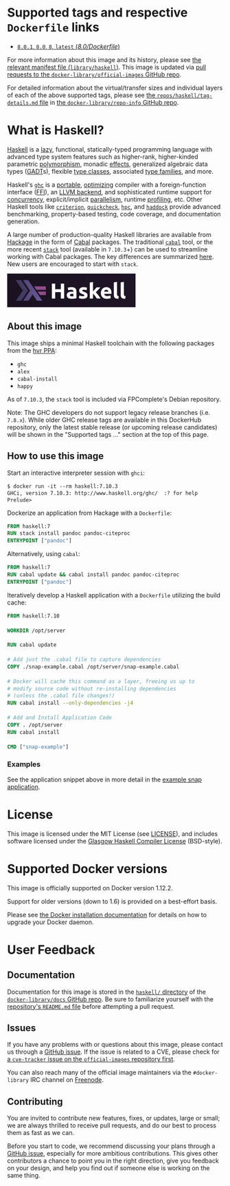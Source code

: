 # Supported tags and respective `Dockerfile` links

-	[`8.0.1`, `8.0`, `8`, `latest` (*8.0/Dockerfile*)](https://github.com/freebroccolo/docker-haskell/blob/e0efde5504642864811a7697ab945067bb6a042e/8.0/Dockerfile)

For more information about this image and its history, please see [the relevant manifest file (`library/haskell`)](https://github.com/docker-library/official-images/blob/master/library/haskell). This image is updated via [pull requests to the `docker-library/official-images` GitHub repo](https://github.com/docker-library/official-images/pulls?q=label%3Alibrary%2Fhaskell).

For detailed information about the virtual/transfer sizes and individual layers of each of the above supported tags, please see [the `repos/haskell/tag-details.md` file](https://github.com/docker-library/repo-info/blob/master/repos/haskell/tag-details.md) in [the `docker-library/repo-info` GitHub repo](https://github.com/docker-library/repo-info).

# What is Haskell?

[Haskell](http://www.haskell.org) is a [lazy](http://en.wikibooks.org/wiki/Haskell/Laziness), functional, statically-typed programming language with advanced type system features such as higher-rank, higher-kinded parametric [polymorphism](http://en.wikibooks.org/wiki/Haskell/Polymorphism), monadic [effects](http://en.wikibooks.org/wiki/Haskell/Understanding_monads/IO), generalized algebraic data types ([GADT](http://en.wikibooks.org/wiki/Haskell/GADT)s), flexible [type classes](http://en.wikibooks.org/wiki/Haskell/Advanced_type_classes), associated [type families](http://en.wikipedia.org/wiki/Type_family), and more.

Haskell's [`ghc`](http://www.haskell.org/ghc) is a [portable](https://ghc.haskell.org/trac/ghc/wiki/Platforms), [optimizing](http://benchmarksgame.alioth.debian.org/u64q/haskell.php) compiler with a foreign-function interface ([FFI](http://en.wikibooks.org/wiki/Haskell/FFI)), an [LLVM backend](https://www.haskell.org/ghc/docs/7.8.3/html/users_guide/code-generators.html), and sophisticated runtime support for [concurrency](http://en.wikibooks.org/wiki/Haskell/Concurrency), explicit/implicit [parallelism](http://community.haskell.org/~simonmar/pcph/), runtime [profiling](http://www.haskell.org/haskellwiki/ThreadScope), etc. Other Haskell tools like [`criterion`](http://www.serpentine.com/criterion/tutorial.html), [`quickcheck`](https://www.fpcomplete.com/user/pbv/an-introduction-to-quickcheck-testing), [`hpc`](http://www.haskell.org/haskellwiki/Haskell_program_coverage#Examples), and [`haddock`](http://en.wikipedia.org/wiki/Haddock_%28software%29) provide advanced benchmarking, property-based testing, code coverage, and documentation generation.

A large number of production-quality Haskell libraries are available from [Hackage](https://hackage.haskell.org) in the form of [Cabal](https://www.haskell.org/cabal/) packages. The traditional [`cabal`](https://www.fpcomplete.com/user/simonmichael/how-to-cabal-install) tool, or the more recent [`stack`](http://docs.haskellstack.org/en/stable/README.html) tool (available in `7.10.3`+) can be used to streamline working with Cabal packages. The key differences are summarized [here](https://www.fpcomplete.com/blog/2015/06/why-is-stack-not-cabal). New users are encouraged to start with `stack`.

![logo](https://raw.githubusercontent.com/docker-library/docs/53e03448d5c2c33124ce24609f6179ddc94873f4/haskell/logo.png)

## About this image

This image ships a minimal Haskell toolchain with the following packages from the [hvr PPA](https://launchpad.net/~hvr/+archive/ubuntu/ghc):

-	`ghc`
-	`alex`
-	`cabal-install`
-	`happy`

As of `7.10.3`, the `stack` tool is included via FPComplete's Debian repository.

Note: The GHC developers do not support legacy release branches (i.e. `7.8.x`). While older GHC release tags are available in this DockerHub repository, only the latest stable release (or upcoming release candidates) will be shown in the "Supported tags ..." section at the top of this page.

## How to use this image

Start an interactive interpreter session with `ghci`:

```console
$ docker run -it --rm haskell:7.10.3
GHCi, version 7.10.3: http://www.haskell.org/ghc/  :? for help
Prelude>
```

Dockerize an application from Hackage with a `Dockerfile`:

```dockerfile
FROM haskell:7
RUN stack install pandoc pandoc-citeproc
ENTRYPOINT ["pandoc"]
```

Alternatively, using `cabal`:

```dockerfile
FROM haskell:7
RUN cabal update && cabal install pandoc pandoc-citeproc
ENTRYPOINT ["pandoc"]
```

Iteratively develop a Haskell application with a `Dockerfile` utilizing the build cache:

```dockerfile
FROM haskell:7.10

WORKDIR /opt/server

RUN cabal update

# Add just the .cabal file to capture dependencies
COPY ./snap-example.cabal /opt/server/snap-example.cabal

# Docker will cache this command as a layer, freeing us up to
# modify source code without re-installing dependencies
# (unless the .cabal file changes!)
RUN cabal install --only-dependencies -j4

# Add and Install Application Code
COPY . /opt/server
RUN cabal install

CMD ["snap-example"]
```

### Examples

See the application snippet above in more detail in the [example snap application](https://github.com/freebroccolo/docker-haskell/tree/master/examples/7.10/snap).

# License

This image is licensed under the MIT License (see [LICENSE](https://github.com/darinmorrison/docker-haskell/blob/master/LICENSE)), and includes software licensed under the [Glasgow Haskell Compiler License](https://www.haskell.org/ghc/license) (BSD-style).

# Supported Docker versions

This image is officially supported on Docker version 1.12.2.

Support for older versions (down to 1.6) is provided on a best-effort basis.

Please see [the Docker installation documentation](https://docs.docker.com/installation/) for details on how to upgrade your Docker daemon.

# User Feedback

## Documentation

Documentation for this image is stored in the [`haskell/` directory](https://github.com/docker-library/docs/tree/master/haskell) of the [`docker-library/docs` GitHub repo](https://github.com/docker-library/docs). Be sure to familiarize yourself with the [repository's `README.md` file](https://github.com/docker-library/docs/blob/master/README.md) before attempting a pull request.

## Issues

If you have any problems with or questions about this image, please contact us through a [GitHub issue](https://github.com/freebroccolo/docker-haskell/issues). If the issue is related to a CVE, please check for [a `cve-tracker` issue on the `official-images` repository first](https://github.com/docker-library/official-images/issues?q=label%3Acve-tracker).

You can also reach many of the official image maintainers via the `#docker-library` IRC channel on [Freenode](https://freenode.net).

## Contributing

You are invited to contribute new features, fixes, or updates, large or small; we are always thrilled to receive pull requests, and do our best to process them as fast as we can.

Before you start to code, we recommend discussing your plans through a [GitHub issue](https://github.com/freebroccolo/docker-haskell/issues), especially for more ambitious contributions. This gives other contributors a chance to point you in the right direction, give you feedback on your design, and help you find out if someone else is working on the same thing.
